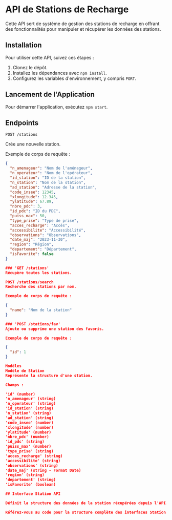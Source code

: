 # API de Stations de Recharge

Cette API sert de système de gestion des stations de recharge en offrant des fonctionnalités pour manipuler et récupérer les données des stations.

## Installation

Pour utiliser cette API, suivez ces étapes :

1. Clonez le dépôt.
2. Installez les dépendances avec `npm install`.
3. Configurez les variables d'environnement, y compris `PORT`.

## Lancement de l'Application

Pour démarrer l'application, exécutez `npm start`.

## Endpoints 

`POST /stations`

Crée une nouvelle station.

Exemple de corps de requête :
```json
{
  "n_amenageur": "Nom de l'aménageur",
  "n_operateur": "Nom de l'opérateur",
  "id_station": "ID de la station",
  "n_station": "Nom de la station",
  "ad_station": "Adresse de la station",
  "code_insee": 12345,
  "xlongitude": 12.345,
  "ylatitude": 67.89,
  "nbre_pdc": 3,
  "id_pdc": "ID du PDC",
  "puiss_max": 50,
  "type_prise": "Type de prise",
  "acces_recharge": "Accès",
  "accessibilite": "Accessibilité",
  "observations": "Observations",
  "date_maj": "2023-11-30",
  "region": "Région",
  "departement": "Département",
  "isFavorite": false
}

### 'GET /stations'
Récupère toutes les stations.

POST /stations/search
Recherche des stations par nom.

Exemple de corps de requête :

{
  "name": "Nom de la station"
}

### 'POST /stations/fav'
Ajoute ou supprime une station des favoris.

Exemple de corps de requête :

{
  "id": 1
}

Modèles
Modèle de Station
Représente la structure d'une station.

Champs :

'id' (number)
'n_amenageur' (string)
'n_operateur' (string)
'id_station' (string)
'n_station' (string)
'ad_station' (string)
'code_insee' (number)
'xlongitude' (number)
'ylatitude' (number)
'nbre_pdc' (number)
'id_pdc' (string)
'puiss_max' (number)
'type_prise' (string)
'acces_recharge' (string)
'accessibilite' (string)
'observations' (string)
'date_maj' (string - Format Date)
'region' (string)
'departement' (string)
'isFavorite' (boolean)

## Interface Station API

Définit la structure des données de la station récupérées depuis l'API.

Référez-vous au code pour la structure complète des interfaces Station et StationAPI.
